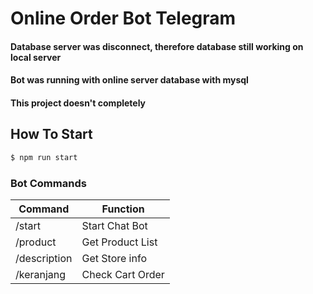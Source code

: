 # Online Order Bot Telegram

#### Database server was disconnect, therefore database still working on local server
#### Bot was running with online server database with mysql
#### This project doesn't completely

## How To Start
```sh
$ npm run start
```


### Bot Commands

| Command | Function |
| ------ | ------ |
| /start | Start Chat Bot |
| /product | Get Product List |
| /description | Get Store info |
| /keranjang | Check Cart Order |